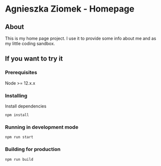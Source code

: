 # Agnieszka Ziomek - Homepage

## About
This is my home page project. I use it to provide some info about me and as my little coding sandbox.

## If you want to try it

### Prerequisites

Node >= 12.x.x

### Installing

Install dependencies

```
npm install
```

### Running in development mode

```
npm run start
```

### Building for production

```
npm run build
```